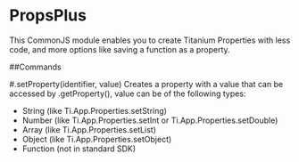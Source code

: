 PropsPlus
=========

This CommonJS module enables you to create Titanium Properties with less code, and more options like saving a function as a property.

##Commands

#.setProperty(identifier, value)
Creates a property with a value that can be accessed by .getProperty(), value can be of the following types:

- String (like Ti.App.Properties.setString)
- Number (like Ti.App.Properties.setInt or Ti.App.Properties.setDouble)
- Array (like Ti.App.Properties.setList)
- Object (like Ti.App.Properties.setObject)
- Function (not in standard SDK)

